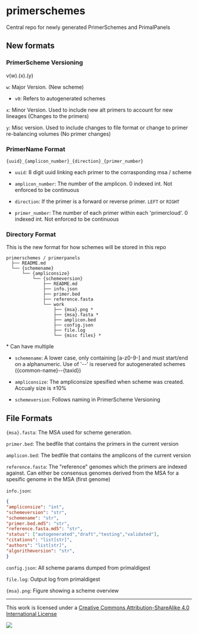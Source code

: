 # primerschemes

Central repo for newly generated PrimerSchemes and PrimalPanels


## New formats

### PrimerScheme Versioning

v(w).(x).(y)

`w`: Major Version. (New scheme)
-   `v0`: Refers to autogenerated schemes

`x`: Minor Version. Used to include new alt primers to account for new lineages (Changes to the primers)

`y`: Misc version. Used to include changes to file format or change to primer re-balancing volumes (No primer changes)


### PrimerName Format

```{uuid}_{amplicon_number}_{direction}_{primer_number}```

- ```uuid```: 8 digit uuid linking each primer to the corrasponding msa / scheme

- ```amplicon_number```: The number of the amplicon. 0 indexed int. Not enforced to be continuous

- ```direction```: If the primer is a forward or reverse primer. ```LEFT``` or ```RIGHT```

- ```primer_number```: The number of each primer within each 'primercloud'. 0 indexed int. Not enforced to be continuous


### Directory Format

This is the new format for how schemes will be stored in this repo

```
primerschemes / primerpanels
  ├── README.md
  └── {schemename}
      └── {ampliconsize}
          └── {schemeversion}
              ├── README.md
              ├── info.json
              ├── primer.bed
              ├── reference.fasta
              └── work
                  ├── {msa}.png *
                  ├── {msa}.fasta * 
                  ├── amplicon.bed
                  ├── config.json
                  ├── file.log 
                  └── {misc files} *
```
\* Can have multiple

- ```schemename```: A lower case, only containing [a-z0-9-] and must start/end on a alphanumeric. Use of '--' is reserved for autogenerated schemes ({common-name}--{taxid})

- ```ampliconsize```: The ampliconsize spesified when scheme was created. Accualy size is ±10%

- ```schemeversion```: Follows naming in PrimerScheme Versioning


## File Formats

`{msa}.fasta`: The MSA used for scheme generation. 

`primer.bed`: The bedfile that contains the primers in the current version

`amplicon.bed`: The bedfile that contains the amplicons of the current version

`reference.fasta`: The "reference" genomes which the primers are indexed against. Can either be consensus genomes derived from the MSA for a spesific genome in the MSA (first genome)

`info.json`:
```json
{
"ampliconsize": "int",
"schemeversion": "str",
"schemename": "str",
"primer.bed.md5": "str",
"reference.fasta.md5": "str",
"status": ["autogenerated","draft","testing","validated"],
"citations": "list[str]",
"authors": "list[str]",
"algorithmversion": "str",
}	
```

`config.json`: All scheme params dumped from primaldigest

`file.log`: Output log from primaldigest

`{msa}.png`: Figure showing a scheme overview


------------------------------------------------------------------------

This work is licensed under a [Creative Commons Attribution-ShareAlike 4.0 International License](http://creativecommons.org/licenses/by-sa/4.0/) 

![](https://i.creativecommons.org/l/by-sa/4.0/88x31.png)
